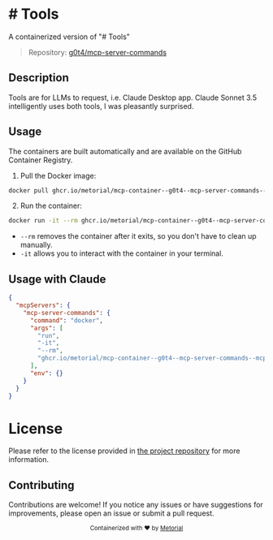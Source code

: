 
# # Tools

A containerized version of "# Tools"

> Repository: [g0t4/mcp-server-commands](https://github.com/g0t4/mcp-server-commands)

## Description

Tools are for LLMs to request, i.e. Claude Desktop app. Claude Sonnet 3.5 intelligently uses both tools, I was pleasantly surprised.


## Usage

The containers are built automatically and are available on the GitHub Container Registry.

1. Pull the Docker image:

```bash
docker pull ghcr.io/metorial/mcp-container--g0t4--mcp-server-commands--mcp-server-commands
```

2. Run the container:

```bash
docker run -it --rm ghcr.io/metorial/mcp-container--g0t4--mcp-server-commands--mcp-server-commands 
```

- `--rm` removes the container after it exits, so you don't have to clean up manually.
- `-it` allows you to interact with the container in your terminal.



## Usage with Claude

```json
{
  "mcpServers": {
    "mcp-server-commands": {
      "command": "docker",
      "args": [
        "run",
        "-it",
        "--rm",
        "ghcr.io/metorial/mcp-container--g0t4--mcp-server-commands--mcp-server-commands"
      ],
      "env": {}
    }
  }
}
```

# License

Please refer to the license provided in [the project repository](https://github.com/g0t4/mcp-server-commands) for more information.

## Contributing

Contributions are welcome! If you notice any issues or have suggestions for improvements, please open an issue or submit a pull request.

<div align="center">
  <sub>Containerized with ❤️ by <a href="https://metorial.com">Metorial</a></sub>
</div>
  